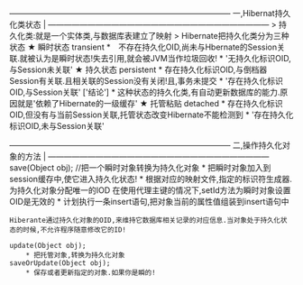 ――――――――――――――――――――――――――――
一,Hibernat持久化类状态		|
――――――――――――――――――――――――――――
	> 持久化类:就是一个实体类,与数据库表建立了映射
	> Hibernate把持久化类分为三种状态
	★ 瞬时状态 transient 
		*　不存在持久化OID,尚未与Hbernate的Session关联.就被认为是瞬时状态!失去引用,就会被JVM当作垃圾回收!
		* '无持久化标识OID,与Session未关联'
	★ 持久状态 persistent
		* 存在持久化标识OID,与倒档器Session有关联.且相关联的Session没有关闭!且,事务未提交
		* '存在持久化标识OID,与Session关联'
		['结论']
		* 这种状态的持久化类,有自动更新数据库的能力.原因就是'依赖了Hibernate的一级缓存'
	★ 托管粘贴 detached
		* 存在持久化标识OID,但没有与当前Session关联,托管状态改变Hibernate不能检测到
		* '存在持久化标识OID,未与Session关联'
	
――――――――――――――――――――――――――――
二,操作持久化对象的方法		|
――――――――――――――――――――――――――――
	save(Object obj);			//把一个瞬时对象转换为持久化对象
		* 把瞬时对象加入到session缓存中,使它进入持久化状态!
		* 根据对应的映射文件,指定的标识符生成器.为持久化对象分配唯一的IOD
		  在使用代理主键的情况下,setId方法为瞬时对象设置OID是无效的
		* 计划执行一条insert语句,把对象当前的属性值组装到insert语句中
	
	Hiberante通过持久化对象的OID,来维持它数据库相关记录的对应信息.当对象处于持久化状态的时候,不允许程序随意修改它的ID!

	update(Object obj);
		* 把托管对象,转换为持久化对象
	saveOrUpdate(Object obj);
		* 保存或者更新指定的对象.如果你是瞬的!
	
	

	